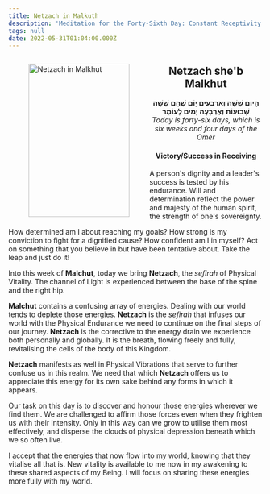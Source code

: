 ```yaml
---
title: Netzach in Malkuth
description: 'Meditation for the Forty-Sixth Day: Constant Receptivity'
tags: null
date: 2022-05-31T01:04:00.000Z
---
```


<a href="https://www.chabad.org/holidays/sefirah/omer-count_cdo/jewish/Count-the-Omer.htm">
<i class="fa fa-file" aria-hidden="true"></i></a>

<figure style='float: left'>
 <a href='/posts/img/freedom/week7/7.4-Netzach_in_Malkhut.png' target="_blank">
   <img src='/posts/img/freedom/week7/7.4-Netzach_in_Malkhut_s.png' alt='Netzach in Malkhut' width='200' height='304' />
 </a>
</figure>

<div style="text-align:center">
<h2>Netzach she'b Malkhut</h2>
<span dir="rtl"><b>הָיום שִׁשָּׁה וְארבעים יָוֹם שֶׁהֵם שִׁשָּׁה שָׁבוּעוֹת וְאַרְבָּעָה יָמִים לָעוֹמֵר</b></span>
<br />
<i>ֹToday is forty-six days, which is six weeks and four days of the Omer</i>
</p>

<h4>Victory/Success in Receiving</h4>

</div>

<div class="abstract">

A person's dignity and a leader's success is tested by his endurance. Will and determination reflect the power and majesty of the human spirit, the strength of one's sovereignty.

How determined am I about reaching my goals? How strong is my conviction to fight for a dignified cause? How confident am I in myself? Act on something that you believe in but have been tentative about. Take the leap and just do it!

</div>

Into this week of **Malchut**, today we bring **Netzach**, the _sefirah_ of Physical Vitality. The channel of Light is experienced between the base of the spine and the right hip.

**Malchut** contains a confusing array of energies. Dealing with our world tends to deplete those energies. **Netzach** is the _sefirah_ that infuses our world with the Physical Endurance we need to continue on the final steps of our journey. **Netzach** is the corrective to the energy drain we experience both personally and globally. It is the breath, flowing freely and fully, revitalising the cells of the body of this Kingdom.

**Netzach** manifests as well in Physical Vibrations that serve to further confuse us in this realm. We need that which **Netzach** offers us to appreciate this energy for its own sake behind any forms in which it appears.

Our task on this day is to discover and honour those energies wherever we find them. We are challenged to affirm those forces even when they frighten us with their intensity. Only in this way can we grow to utilise them most effectively, and disperse the clouds of physical depression beneath which we so often live.

<div class="abstract">

I accept that the energies that now flow into my world, knowing that they vitalise all that is. New vitality is available to me now in my awakening to these shared aspects of my Being. I will focus on sharing these energies more fully with my world.

</div>
